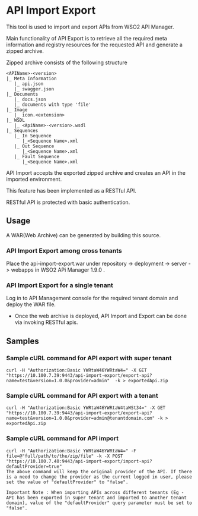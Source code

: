 API Import Export
=================

This tool is used to import and export APIs from WSO2 API Manager.

Main functionality of API Export is to retrieve all the required meta information and registry
resources for the requested API and generate a zipped archive.

Zipped archive consists of the following structure

    <APIName>-<version>
    |_ Meta Information
       |_ api.json
       |_ swagger.json
    |_ Documents
       |_ docs.json
       |_ documents with type 'file'
    |_ Image
       |_ icon.<extension>
    |_ WSDL
       |_ <ApiName>-<version>.wsdl
    |_ Sequences
       |_ In Sequence
          |_<Sequence Name>.xml
       |_ Out Sequence
          |_<Sequence Name>.xml
       |_ Fault Sequence
          |_<Sequence Name>.xml

API Import accepts the exported zipped archive and creates an API in the imported environment.

This feature has been implemented as a RESTful API.

RESTful API is protected with basic authentication.

Usage
-----


A WAR(Web Archive) can be generated by building this source.

### API Import Export among cross tenants


Place the api-import-export.war under repository -> deployment -> server -> webapps in WSO2 APi Manager 1.9.0 .

### API Import Export for a single tenant


Log in to API Management console for the required tenant domain and deploy the WAR file.

* Once the web archive is deployed, API Import and Export can be done via invoking RESTful apis.

Samples
-------

### Sample cURL command for API export with super tenant


    curl -H "Authorization:Basic YWRtaW46YWRtaW4=" -X GET "https://10.100.7.39:9443/api-import-export/export-api?name=test&version=1.0.0&provider=admin"  -k > exportedApi.zip

### Sample cURL command for API export with a tenant

    curl -H "Authorization:Basic YWRtaW46YWRtaW4taWSt34=" -X GET "https://10.100.7.39:9443/api-import-export/export-api?name=test&version=1.0.0&provider=admin@tenantdomain.com" -k > exportedApi.zip


### Sample cURL command for API import

    curl -H "Authorization:Basic YWRtaW46YWRtaW4=" -F file=@"full/path/to/the/zip/file" -k -X POST "https://10.100.7.40:9443/api-import-export/import-api?defaultProvider=true"
    The above command will keep the original provider of the API. If there is a need to change the provider as the current logged in user, please set the value of "defaultProvider" to "false".

    Important Note : When importing APIs across different tenants (Eg - API has been exported in super tenant and imported to another tenant domain), value of the "defaultProvider" query parameter must be set to "false".

